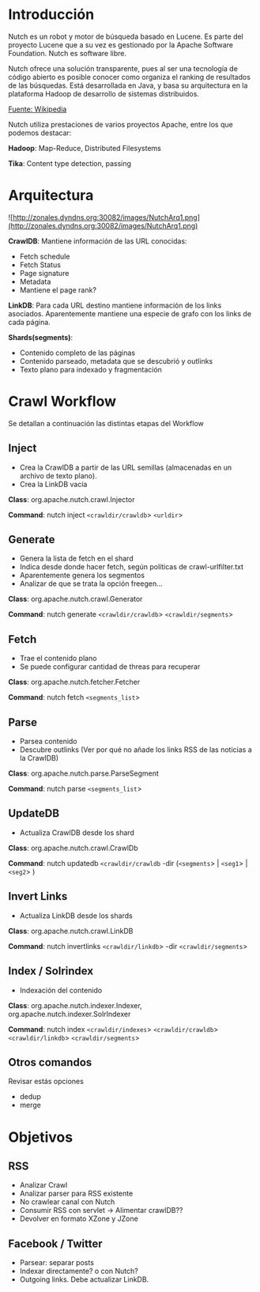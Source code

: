 # Introducción #

Nutch es un robot y motor de búsqueda basado en Lucene. Es parte del proyecto Lucene que a su vez es gestionado por la Apache Software Foundation. Nutch es software libre.

Nutch ofrece una solución transparente, pues al ser una tecnología de código abierto es posible conocer como organiza el ranking de resultados de las búsquedas. Está desarrollada en Java, y basa su arquitectura en la plataforma Hadoop de desarrollo de sistemas distribuidos.

[Fuente: Wikipedia](http://es.wikipedia.org/wiki/Nutch)

Nutch utiliza prestaciones de varios proyectos Apache, entre los que podemos destacar:

**Hadoop**: Map-Reduce, Distributed Filesystems

**Tika**: Content type detection, passing


# Arquitectura #
![http://zonales.dyndns.org:30082/images/NutchArq1.png](http://zonales.dyndns.org:30082/images/NutchArq1.png)

**CrawlDB**: Mantiene información de las URL conocidas:
  * Fetch schedule
  * Fetch Status
  * Page signature
  * Metadata
  * Mantiene el page rank?

**LinkDB**: Para cada URL destino mantiene información de los links asociados. Aparentemente mantiene una especie de grafo con los links de cada página.

**Shards(segments)**:
  * Contenido completo de las páginas
  * Contenido parseado, metadata que se descubrió y outlinks
  * Texto plano para indexado y fragmentación

# Crawl Workflow #

Se detallan a continuación las distintas etapas del Workflow

## Inject ##

  * Crea la CrawlDB a partir de las URL semillas (almacenadas en un archivo de texto plano).
  * Crea la LinkDB vacía

**Class**: org.apache.nutch.crawl.Injector

**Command**: nutch inject `<crawldir/crawldb`> `<urldir`>

## Generate ##

  * Genera la lista de fetch en el shard
  * Indica desde donde hacer fetch, según políticas de crawl-urlfilter.txt
  * Aparentemente genera los segmentos
  * Analizar de que se trata la opción freegen...

**Class**: org.apache.nutch.crawl.Generator

**Command**: nutch generate `<crawldir/crawldb`> `<crawldir/segments`>

## Fetch ##

  * Trae el contenido plano
  * Se puede configurar cantidad de threas para recuperar

**Class**: org.apache.nutch.fetcher.Fetcher

**Command**: nutch fetch `<segments_list`>

## Parse ##

  * Parsea contenido
  * Descubre outlinks (Ver por qué no añade los links RSS de las noticias a la CrawlDB)

**Class**: org.apache.nutch.parse.ParseSegment

**Command**: nutch parse `<segments_list`>

## UpdateDB ##

  * Actualiza CrawlDB desde los shard

**Class**: org.apache.nutch.crawl.CrawlDb

**Command**: nutch updatedb `<crawldir/crawldb` -dir (`<segments`> | `<seg1`> | `<seg2`> )

## Invert Links ##

  * Actualiza LinkDB desde los shards

**Class**: org.apache.nutch.crawl.LinkDB

**Command**: nutch invertlinks `<crawldir/linkdb`> -dir `<crawldir/segments`>

## Index / Solrindex ##

  * Indexación del contenido

**Class**: org.apache.nutch.indexer.Indexer, org.apache.nutch.indexer.SolrIndexer

**Command**: nutch index `<crawldir/indexes`> `<crawldir/crawldb`> `<crawldir/linkdb`> `<crawldir/segments`>

## Otros comandos ##

Revisar estás opciones

  * dedup
  * merge

# Objetivos #

## RSS ##

  * Analizar Crawl
  * Analizar parser para RSS existente
  * No crawlear canal con Nutch
  * Consumir RSS con servlet -> Alimentar crawlDB??
  * Devolver en formato XZone y JZone

## Facebook / Twitter ##

  * Parsear: separar posts
  * Indexar directamente? o con Nutch?
  * Outgoing links. Debe actualizar LinkDB.